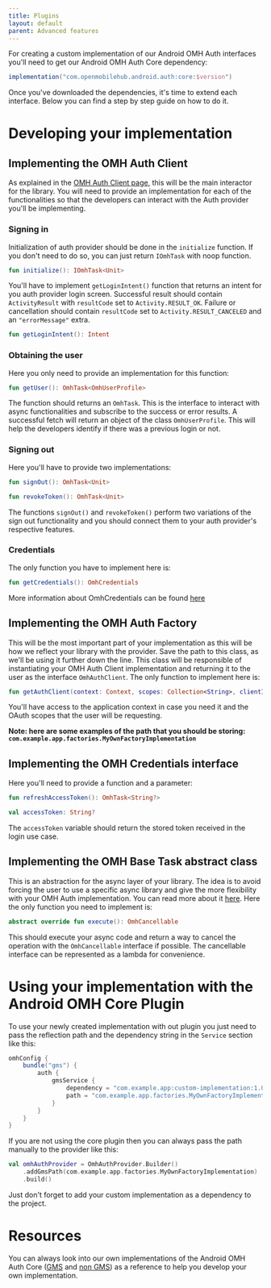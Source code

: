 ```yaml
---
title: Plugins
layout: default
parent: Advanced features
---
```


For creating a custom implementation of our Android OMH Auth interfaces you'll need to get our
Android OMH Auth Core dependency:

```groovy
implementation("com.openmobilehub.android.auth:core:$version")
```

Once you've downloaded the dependencies, it's time to extend each interface. Below you can find a
step by step guide on how to do it.

# Developing your implementation

## Implementing the OMH Auth Client

As explained in
the [OMH Auth Client page](OMH-Auth-Client.md#obtaining-the-users-profile), this will
be the main interactor for the library. You will need to provide an implementation for each of the
functionalities so that the developers can interact with the Auth provider you'll be implementing.

### Signing in

Initialization of auth provider should be done in the `initialize` function. If you don't need to
do so, you can just return `IOmhTask` with noop function.

```kotlin
fun initialize(): IOmhTask<Unit>
```

You'll have to implement `getLoginIntent()` function that returns an intent for you auth
provider login screen.
Successful result should contain `ActivityResult` with `resultCode` set to `Activity.RESULT_OK`.
Failure or cancellation should contain `resultCode` set to `Activity.RESULT_CANCELED` and
an `"errorMessage"` extra.

```kotlin
fun getLoginIntent(): Intent
```

### Obtaining the user

Here you only need to provide an implementation for this function:

```kotlin
fun getUser(): OmhTask<OmhUserProfile>
```

The function should returns an `OmhTask`. This is the interface to interact with async
functionalities and subscribe to the success or error results. A successful fetch will return an
object of the class `OmhUserProfile`. This will help the developers identify if there was a previous
login or not.

### Signing out

Here you'll have to provide two implementations:

```kotlin
fun signOut(): OmhTask<Unit>

fun revokeToken(): OmhTask<Unit>
```

The functions `signOut()` and `revokeToken()` perform two variations of the sign out functionality
and you should connect them to your auth provider's respective features.

### Credentials

The only function you have to implement here is:

```kotlin
fun getCredentials(): OmhCredentials
```

More information about OmhCredentials can be found [here](OMH-Credentials.md)

## Implementing the OMH Auth Factory

This will be the most important part of your implementation as this will be how we reflect your
library with the provider. Save the path to this class, as we'll be using it further down the line.
This class will be responsible of instantiating your OMH Auth Client implementation and returning it
to the user as the interface `OmhAuthClient`. The only function to implement here is:

```kotlin
fun getAuthClient(context: Context, scopes: Collection<String>, clientId: String): OmhAuthClient
```

You'll have access to the application context in case you need it and the OAuth scopes that the user
will be requesting.

**Note: here are some examples of the path that you should be
storing: `com.example.app.factories.MyOwnFactoryImplementation`**

## Implementing the OMH Credentials interface

Here you'll need to provide a function and a parameter:

```kotlin
fun refreshAccessToken(): OmhTask<String?>

val accessToken: String?
```

The `accessToken` variable should return the stored token received in the login use case.

## Implementing the OMH Base Task abstract class

This is an abstraction for the async layer of your library. The idea is to avoid forcing the user to
use a specific async library and give the more flexibility with your OMH Auth implementation. You
can read more about it [here](OMH-Task.md). Here the only function you need to
implement is:

```kotlin
abstract override fun execute(): OmhCancellable
```

This should execute your async code and return a way to cancel the operation with
the `OmhCancellable` interface if possible. The cancellable interface can be represented as a lambda
for convenience.

# Using your implementation with the Android OMH Core Plugin

To use your newly created implementation with out plugin you just need to pass the reflection path
and the dependency string in the `Service` section like this:

```groovy
omhConfig {
    bundle("gms") {
        auth {
            gmsService {
                dependency = "com.example.app:custom-implementation:1.0"
                path = "com.example.app.factories.MyOwnFactoryImplementation"
            }
        }
    }
}
```

If you are not using the core plugin then you can always pass the path manually to the provider like
this:

```kotlin
val omhAuthProvider = OmhAuthProvider.Builder()
    .addGmsPath(com.example.app.factories.MyOwnFactoryImplementation)
    .build()
```

Just don't forget to add your custom implementation as a dependency to the project.

# Resources

You can always look into our own implementations of the Android OMH Auth
Core ([GMS](/packages/plugin-google-gms/) and [non GMS](/packages/plugin-google-non-gms/)) as a
reference to help you develop your own implementation.

